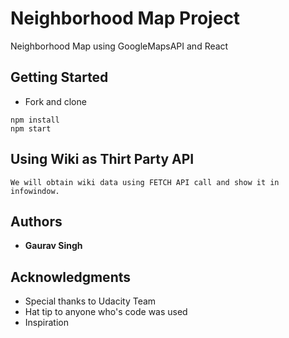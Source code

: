 # Neighborhood Map Project
Neighborhood Map using GoogleMapsAPI and React

## Getting Started
* Fork and clone

```
npm install
npm start
```

## Using Wiki as Thirt Party API
```
We will obtain wiki data using FETCH API call and show it in infowindow.
```

## Authors
* **Gaurav Singh**

## Acknowledgments

* Special thanks to Udacity Team
* Hat tip to anyone who's code was used
* Inspiration
